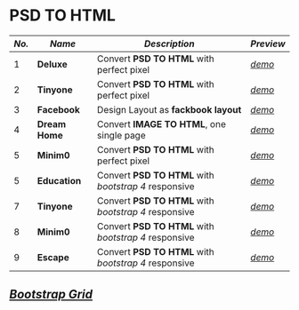 # PSD TO HTML

|*No.*|*Name*|*Description*|*Preview*|
|---|---|---|---|
|1|**Deluxe**|Convert **PSD TO HTML** with perfect pixel|[*demo*](https://mdmostafa15.github.io/deluxe/)|
|2|**Tinyone**|Convert **PSD TO HTML** with perfect pixel|[*demo*](https://mdmostafa15.github.io/tinyone/)|
|3|**Facebook**|Design Layout as **fackbook layout**|[*demo*](https://mdmostafa15.github.io/facebook/)|
|4|**Dream Home**|Convert **IMAGE TO HTML**, one single page|[*demo*](https://mdmostafa15.github.io/facebook/)|
|5|**Minim0**|Convert **PSD TO HTML** with perfect pixel|[*demo*](https://mdmostafa15.github.io/minim0/)|
|5|**Education**|Convert **PSD TO HTML** with *bootstrap 4* responsive|[*demo*](https://mdmostafa15.github.io/edu-psd-to-bootstrap/)|
|7|**Tinyone**|Convert **PSD TO HTML** with *bootstrap 4* responsive|[*demo*](https://mdmostafa15.github.io/tinyone-psd-to-bootstrap/)|
|8|**Minim0**|Convert **PSD TO HTML** with *bootstrap 4* responsive|[*demo*](https://mdmostafa15.github.io/minim0-psd-to-bootstrap/)|
|9|**Escape**|Convert **PSD TO HTML** with *bootstrap 4* responsive|[*demo*](https://mdmostafa15.github.io/escape-psd-to-bootstrap/)|

## [***Bootstrap Grid***](https://mdmostafa15.github.io/bootstrap-grid/)
